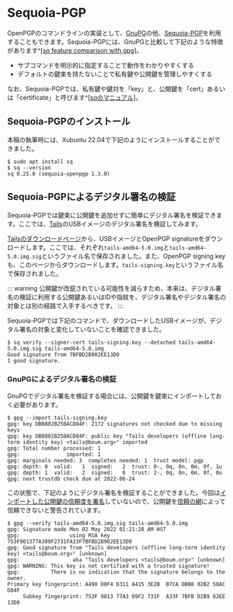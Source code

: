 # Sequoia-PGP
OpenPGPのコマンドラインの実装として、[GnuPG](../email/keyManagement)の他、[Sequoia-PGP](https://sequoia-pgp.org/)を利用することもできます。Sequoia-PGPには、GnuPGと比較して下記のような特徴があります^[[sq feature comparison with gpg](https://sequoia-pgp.org/blog/2022/05/11/202205-sq-gpg-comparison/)]。

- サブコマンドを明示的に指定することで動作をわかりやすくする
- デフォルトの鍵束を持たないことで私有鍵や公開鍵を管理しやすくする

なお、Sequoia-PGPでは、私有鍵や鍵対を「key」と、公開鍵を「cert」あるいは「certificate」と呼びます^[[sqのマニュアル](https://docs.sequoia-pgp.org/sq/index.html)]。

## Sequoia-PGPのインストール
本稿の執筆時には、Xubuntu 22.04で下記のようにインストールすることができました。

```shellsession{1,2}
$ sudo apt install sq
$ sq --version
sq 0.25.0 (sequoia-openpgp 1.3.0)
```

## Sequoia-PGPによるデジタル署名の検証
Sequoia-PGPでは鍵束に公開鍵を追加せずに簡単にデジタル署名を検証できます。ここでは、[Tails](https://tails.boum.org)のUSBイメージのデジタル署名を検証してみます。

[Tailsのダウンロードページ](https://tails.boum.org/install/download/)から、USBイメージとOpenPGP signatureをダウンロードします。ここでは、それぞれ`tails-amd64-5.0.img`と`tails-amd64-5.0.img.sig`というファイル名で保存されました。また、OpenPGP signing keyも、このページからダウンロードします。`tails-signing.key`というファイル名で保存されました。

::: warning
公開鍵が改竄されている可能性を減らすため、本来は、デジタル署名の検証に利用する公開鍵あるいはIDや指紋を、デジタル署名やデジタル署名の対象とは別の経路で入手するべきです。
:::

Sequoia-PGPでは下記のコマンドで、ダウンロードしたUSBイメージが、デジタル署名の対象と変化していないことを確認できました。

```shellsession{1}
$ sq verify --signer-cert tails-signing.key --detached tails-amd64-5.0.img.sig tails-amd64-5.0.img
Good signature from 7BFBD2B902EE13D0
1 good signature.
```

### GnuPGによるデジタル署名の検証
GnuPGでデジタル署名を検証する場合には、公開鍵を鍵束にインポートしておく必要があります。

```shellsession{1}
$ gpg --import tails-signing.key
gpg: key DBB802B258ACD84F: 2172 signatures not checked due to missing keys
gpg: key DBB802B258ACD84F: public key "Tails developers (offline long-term identity key) <tails@boum.org>" imported
gpg: Total number processed: 1
gpg:               imported: 1
gpg: marginals needed: 3  completes needed: 1  trust model: pgp
gpg: depth: 0  valid:   1  signed:   2  trust: 0-, 0q, 0n, 0m, 0f, 1u
gpg: depth: 1  valid:   2  signed:   0  trust: 2-, 0q, 0n, 0m, 0f, 0u
gpg: next trustdb check due at 2022-06-24
```

この状態で、下記のようにデジタル署名を検証することができました。今回は[インポートした公開鍵の信頼度を署名](../email/keyManagement#%E5%85%AC%E9%96%8B%E9%8D%B5%E3%81%AE%E3%82%A4%E3%83%B3%E3%83%9B%E3%82%9A%E3%83%BC%E3%83%88%E3%81%A8%E7%BD%B2%E5%90%8D)していないので、公開鍵を[信頼の網](../OpenPGP/wot#openpgp%E3%81%AB%E3%82%88%E3%82%8B%E4%BF%A1%E9%A0%BC%E3%81%AE%E7%B6%B2)によって信頼できないと警告されています。

```shellsession{1}
$ gpg --verify tails-amd64-5.0.img.sig tails-amd64-5.0.img
gpg: Signature made Mon 02 May 2022 01:21:28 AM HST
gpg:                using RSA key 753F901377A309F2731FA33F7BFBD2B902EE13D0
gpg: Good signature from "Tails developers (offline long-term identity key) <tails@boum.org>" [unknown]
gpg:                 aka "Tails developers <tails@boum.org>" [unknown]
gpg: WARNING: This key is not certified with a trusted signature!
gpg:          There is no indication that the signature belongs to the owner.
Primary key fingerprint: A490 D0F4 D311 A415 3E2B  B7CA DBB8 02B2 58AC D84F
     Subkey fingerprint: 753F 9013 77A3 09F2 731F  A33F 7BFB D2B9 02EE 13D0
```
